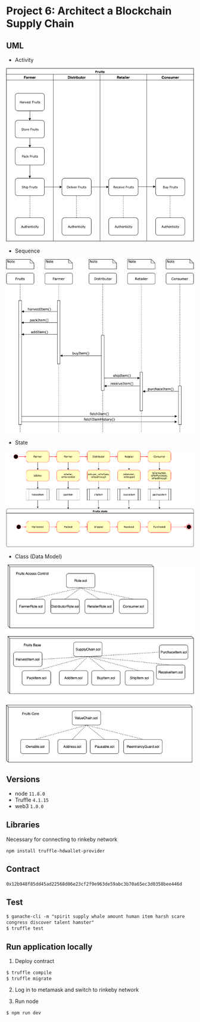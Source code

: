# Project 6: Architect a Blockchain Supply Chain

## UML

* Activity

![image1](https://github.com/kazpot/UDACITY_Blockchain_SupplyChain/blob/master/images/Activitydiagram.png?raw=true)

* Sequence

![image2](https://github.com/kazpot/UDACITY_Blockchain_SupplyChain/blob/master/images/SequenceDiagram.png?raw=true)

* State

![image3](https://github.com/kazpot/UDACITY_Blockchain_SupplyChain/blob/master/images/StateDiagram.png?raw=true)

* Class (Data Model)

![image4](https://github.com/kazpot/UDACITY_Blockchain_SupplyChain/blob/master/images/ClassDiagram.png?raw=true)

## Versions
* node `11.8.0`
* Truffle `4.1.15`
* web3 `1.0.0`

## Libraries
Necessary for connecting to rinkeby network
```
npm install truffle-hdwallet-provider
```

## Contract
`0x12b948f85dd45ad22568d06e23cf2f9e963de59abc3b70a65ec3d0358bee446d`

## Test
```
$ ganache-cli -m "spirit supply whale amount human item harsh scare congress discover talent hamster"
$ truffle test
```

## Run application locally

1. Deploy contract
```
$ truffle compile
$ truffle migrate
```

2. Log in to metamask and switch to rinkeby network

3. Run node
```
$ npm run dev
```
